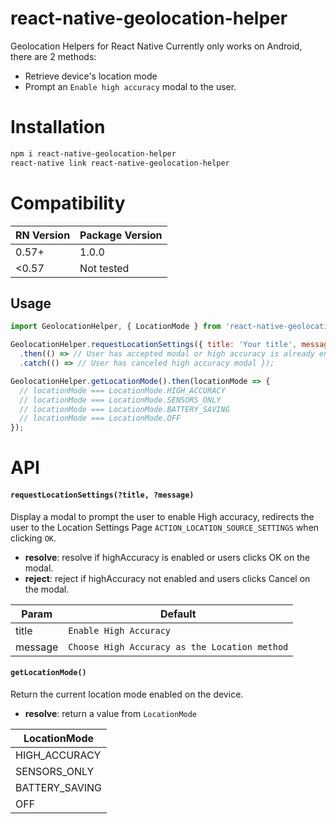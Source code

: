 # react-native-geolocation-helper
Geolocation Helpers for React Native
Currently only works on Android, there are 2 methods:
- Retrieve device's location mode
- Prompt an `Enable high accuracy` modal to the user.

# Installation
```bash
npm i react-native-geolocation-helper
react-native link react-native-geolocation-helper
```

# Compatibility
| RN Version | Package Version |
| ---------- | --------------- |
| 0.57+      | 1.0.0           |
| <0.57      | Not tested      |

## Usage

```js
import GeolocationHelper, { LocationMode } from 'react-native-geolocation-helper';

GeolocationHelper.requestLocationSettings({ title: 'Your title', message: 'Your message' })
  .then(() => // User has accepted modal or high accuracy is already enabled })
  .catch(() => // User has canceled high accuracy modal });

GeolocationHelper.getLocationMode().then(locationMode => {
  // locationMode === LocationMode.HIGH_ACCURACY
  // locationMode === LocationMode.SENSORS_ONLY
  // locationMode === LocationMode.BATTERY_SAVING
  // locationMode === LocationMode.OFF
});
```

# API
#### `requestLocationSettings(?title, ?message)`
Display a modal to prompt the user to enable High accuracy,
redirects the user to the Location Settings Page `ACTION_LOCATION_SOURCE_SETTINGS` when clicking `OK`.
- **resolve**: resolve if highAccuracy is enabled or users clicks OK on the modal.
- **reject**: reject if highAccuracy not enabled and users clicks Cancel on the modal.

| Param | Default |
| -- | -- |
| title | `Enable High Accuracy`|
| message | `Choose High Accuracy as the Location method`|

#### `getLocationMode()`
Return the current location mode enabled on the device.
- **resolve**: return a value from `LocationMode`

| LocationMode |
| -- |
| HIGH_ACCURACY |
| SENSORS_ONLY |
| BATTERY_SAVING |
| OFF |
